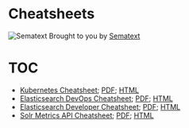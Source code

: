 # Cheatsheets
![Sematext](https://sematext.com/wp-content/uploads/2017/01/octi-footer-circle.png) Brought to you by [Sematext](https://sematext.com/)

# TOC
- [Kubernetes Cheatsheet](kubernetes-cheatsheet.md); [PDF](https://sematext.com/wp-content/uploads/2017/04/kubernetes-cheatsheet.pdf); [HTML](https://sematext.com/kubernetes/cheatsheet/)
- [Elasticsearch DevOps Cheatsheet](elasticsearch-devops-cheatsheet.md); [PDF](https://sematext.com/wp-content/uploads/2017/05/elasticsearch-devops-cheat-sheet-sematext.pdf); [HTML](https://sematext.com/resources/elasticsearch-devops-cheat-sheet/)
- [Elasticsearch Developer Cheatsheet](elasticsearch-developer-cheatsheet.md); [PDF](https://sematext.com/wp-content/uploads/2017/05/elasticsearch-developer-cheat-sheet-sematext.pdf); [HTML](https://sematext.com/resources/elasticsearch-developer-cheat-sheet/)
- [Solr Metrics API Cheatsheet](solr-metrics-api-cheatsheet.md); [PDF](); [HTML]()
